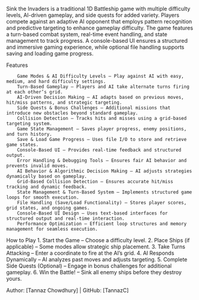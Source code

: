 
Sink the Invaders is a traditional 1D Battleship game with multiple difficulty levels, AI-driven gameplay, and side quests for added variety. Players compete against an adaptive AI opponent that employs pattern recognition and predictive targeting to enhance gameplay difficulty. The game features a turn-based combat system, real-time event handling, and state management to track progress. A console-based UI ensures a structured and immersive gaming experience, while optional file handling supports saving and loading game progress.

Features

        Game Modes & AI Difficulty Levels – Play against AI with easy, medium, and hard difficulty settings.
        Turn-Based Gameplay – Players and AI take alternate turns firing at each other’s grid.
        AI-Driven Decision Making – AI adapts based on previous moves, hit/miss patterns, and strategic targeting.
        Side Quests & Bonus Challenges – Additional missions that introduce new obstacles beyond standard gameplay.
        Collision Detection – Tracks hits and misses using a grid-based targeting system.
        Game State Management – Saves player progress, enemy positions, and turn history.
        Save & Load Game Progress – Uses file I/O to store and retrieve game states.
        Console-Based UI – Provides real-time feedback and structured output.
        Error Handling & Debugging Tools – Ensures fair AI behavior and prevents invalid moves.
        AI Behavior & Algorithmic Decision Making – AI adjusts strategies dynamically based on gameplay.
        Grid-Based Collision Detection – Ensures accurate hit/miss tracking and dynamic feedback.
        State Management & Turn-Based System – Implements structured game loops for smooth execution.
        File Handling (Save/Load Functionality) – Stores player scores, grid states, and ongoing games.
        Console-Based UI Design – Uses text-based interfaces for structured output and real-time interaction.
        Performance Optimization – Efficient loop structures and memory management for seamless execution.

How to Play
                1. Start the Game – Choose a difficulty level.
                2. Place Ships (if applicable) – Some modes allow strategic ship placement.
                3. Take Turns Attacking – Enter a coordinate to fire at the AI’s grid.
                4. AI Responds Dynamically – AI analyzes past moves and adjusts targeting.
                5. Complete Side Quests (Optional) – Engage in bonus challenges for additional gameplay.
                6. Win the Battle! – Sink all enemy ships before they destroy yours.

Author: [Tannaz Chowdhury] | GitHub: [TannazC]
